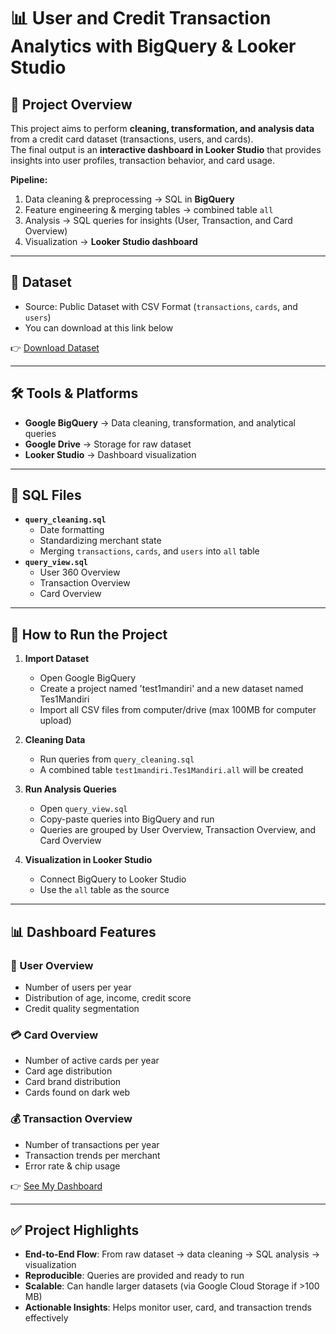 # 📊 User and Credit Transaction Analytics with BigQuery & Looker Studio

## 🔎 Project Overview
This project aims to perform **cleaning, transformation, and analysis data** from a credit card dataset (transactions, users, and cards).  
The final output is an **interactive dashboard in Looker Studio** that provides insights into user profiles, transaction behavior, and card usage.  

**Pipeline:**
1. Data cleaning & preprocessing → SQL in **BigQuery**
2. Feature engineering & merging tables → combined table `all`
3. Analysis → SQL queries for insights (User, Transaction, and Card Overview)
4. Visualization → **Looker Studio dashboard**

---

## 📂 Dataset
- Source: Public Dataset with CSV Format (`transactions`, `cards`, and `users`)  
- You can download at this link below  

👉 [Download Dataset](https://drive.google.com/drive/folders/13hJzKFvmEhtUpe8od9_zfzh6B6lQC6rY?usp=sharing)

---

## 🛠️ Tools & Platforms
- **Google BigQuery** → Data cleaning, transformation, and analytical queries  
- **Google Drive** → Storage for raw dataset  
- **Looker Studio** → Dashboard visualization  

---

## 📑 SQL Files
- **`query_cleaning.sql`**
  - Date formatting
  - Standardizing merchant state
  - Merging `transactions`, `cards`, and `users` into `all` table
- **`query_view.sql`**
  - User 360 Overview
  - Transaction Overview
  - Card Overview

---

## 🚀 How to Run the Project  
1. **Import Dataset**
   - Open Google BigQuery  
   - Create a project named 'test1mandiri' and a new dataset named Tes1Mandiri 
   - Import all CSV files from computer/drive (max 100MB for computer upload)  

2. **Cleaning Data**
   - Run queries from `query_cleaning.sql`  
   - A combined table `test1mandiri.Tes1Mandiri.all` will be created  

3. **Run Analysis Queries**
   - Open `query_view.sql`  
   - Copy-paste queries into BigQuery and run  
   - Queries are grouped by User Overview, Transaction Overview, and Card Overview  

4. **Visualization in Looker Studio**
   - Connect BigQuery to Looker Studio  
   - Use the `all` table as the source   

---

## 📊 Dashboard Features
### 👤 User Overview
- Number of users per year  
- Distribution of age, income, credit score  
- Credit quality segmentation  

### 💳 Card Overview
- Number of active cards per year  
- Card age distribution  
- Card brand distribution  
- Cards found on dark web  

### 💰 Transaction Overview
- Number of transactions per year  
- Transaction trends per merchant  
- Error rate & chip usage  

👉 [See My Dashboard](https://lookerstudio.google.com/reporting/55410e2e-e8a2-41f7-8253-8af6fe31ad6b)  

---

## ✅ Project Highlights
- **End-to-End Flow**: From raw dataset → data cleaning → SQL analysis → visualization  
- **Reproducible**: Queries are provided and ready to run  
- **Scalable**: Can handle larger datasets (via Google Cloud Storage if >100 MB)  
- **Actionable Insights**: Helps monitor user, card, and transaction trends effectively  
